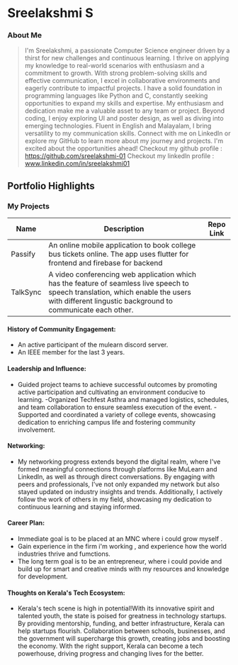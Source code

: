 # Sreelakshmi S


### About Me
 
>I'm Sreelakshmi, a passionate Computer Science engineer driven by a thirst for new challenges and continuous learning. I thrive on applying my knowledge to real-world scenarios with enthusiasm and a commitment to growth. With strong problem-solving skills and effective communication, I excel in collaborative environments and eagerly contribute to impactful projects. I have a solid foundation in programming languages like Python and C, constantly seeking opportunities to expand my skills and expertise. My enthusiasm and dedication make me a valuable asset to any team or project. Beyond coding, I enjoy exploring UI and poster design, as well as diving into emerging technologies. Fluent in English and Malayalam, I bring versatility to my communication skills. Connect with me on LinkedIn or explore my GitHub to learn more about my journey and projects. I'm excited about the opportunities ahead!
Checkout my github profile : https://github.com/sreelakshmi-01 
Checkout my linkedln profile :  www.linkedin.com/in/sreelakshmi01

## Portfolio Highlights

### My Projects

| Name          | Description                                                                                                                   | Repo Link                                                  |
|---------------|-------------------------------------------------------------------------------------------------------------------------------|------------------------------------------------------------|
| Passify       | An online mobile application to book college bus tickets online. The app uses flutter for frontend and firebase for backend   |  |
| TalkSync      | A video conferencing web application which has the feature of seamless live speech to speech translation, which enable the users with different lingustic background to communicate each other. |        |


#### History of Community Engagement:

-  An active participant of the mulearn discord server.
-  An IEEE member for the last 3 years.

#### Leadership and Influence:

- Guided project teams to achieve successful outcomes by promoting active participation and cultivating an environment conducive to learning.
-Organized Techfest Asthra and managed logistics, schedules, and team collaboration to ensure seamless execution of the event.
-Supported and coordinated a variety of college events, showcasing dedication to enriching campus life and fostering community involvement.

#### Networking:

- My networking progress extends beyond the digital realm, where I've formed meaningful connections through platforms like MuLearn and LinkedIn, as well as through direct conversations. By engaging with peers and professionals, I've not only expanded my network but also stayed updated on industry insights and trends. Additionally, I actively follow the work of others in my field, showcasing my dedication to continuous learning and staying informed.

#### Career Plan:

- Immediate goal is to be placed at an MNC where i could grow myself .
- Gain experience in the firm i'm working , and experience how the world industries thrive and fumctions.
- The long term goal is to be an entrepreneur, where i could povide and build up for smart and creative minds with my resources and knowledge for development.

#### Thoughts on Kerala's Tech Ecosystem:

- Kerala's tech scene is high in potential!With its innovative spirit and talented youth, the state is poised for greatness in technology startups. By providing mentorship, funding, and better infrastructure, Kerala can help startups flourish. Collaboration between schools, businesses, and the government will supercharge this growth, creating jobs and boosting the economy. With the right support, Kerala can become a tech powerhouse, driving progress and changing lives for the better.
